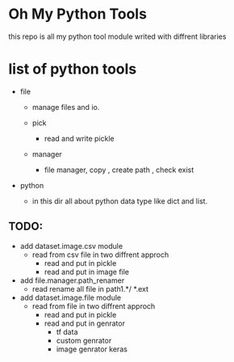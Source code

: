 # Oh My Python Tools
this repo is all my python tool module writed with diffrent libraries


# list of python tools 

- file
  - manage files and io.
  
  - pick 
      - read and write pickle 
  
  - manager
      - file manager, copy , create path , check exist
  
  

- python
  - in this dir all about python data type like dict and list.

## TODO:
- add dataset.image.csv module
   - read from csv file in two diffrent approch
      - read and put in pickle
      - read and put in image file
- add file.manager.path_renamer
  - read rename all file in path1.*/ *.ext  
- add dataset.image.file module
   - read from file in two diffrent approch
      - read and put in pickle
      - read and put in genrator
        - tf data
        - custom genrator
        - image genrator keras
